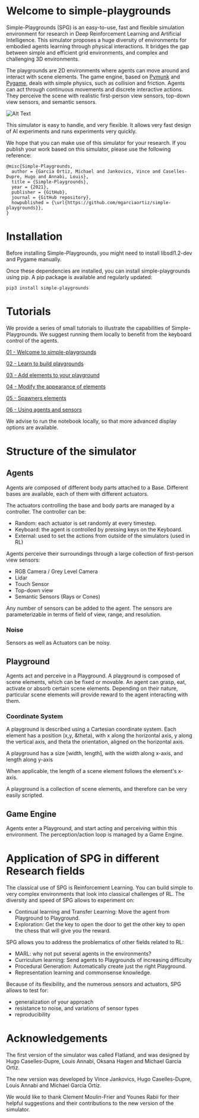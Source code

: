 # Welcome to simple-playgrounds

Simple-Playgrounds (SPG) is an easy-to-use, fast and flexible
simulation environment for research in Deep Reinforcement Learning and Artificial Intelligence.
This simulator proposes a huge diversity of environments for embodied agents learning
through physical interactions.
It bridges the gap between simple and efficient grid environments, and complex and challenging 3D environments.

The playgrounds are 2D environments where agents can move around and interact with scene elements.
The game engine, based on [Pymunk](http://www.pymunk.org) and [Pygame](https://www.pygame.org), deals with simple physics, such as collision and friction.
Agents can act through continuous movements and discrete interactive actions.
They perceive the scene with realistic first-person view sensors, top-down view sensors, and 
semantic sensors.

![Alt Text](https://github.com/mgarciaortiz/simple-playgrounds/blob/master/assets/spg.gif)

This simulator is easy to handle, and very flexible. It allows very fast design of AI experiments
and runs experiments very quickly.

We hope that you can make use of this simulator for your research.
If you publish your work based on this simulator, please use the following reference:

```
@misc{Simple-Playgrounds,
  author = {Garcia Ortiz, Michael and Jankovics, Vince and Caselles-Dupre, Hugo and Annabi, Louis},
  title = {Simple-Playgrounds},
  year = {2021},
  publisher = {GitHub},
  journal = {GitHub repository},
  howpublished = {\url{https://github.com/mgarciaortiz/simple-playgrounds}},
}
```

# Installation

Before installing Simple-Playgrounds, you might need to install libsdl1.2-dev and Pygame manually.

Once these dependencies are installed, you can install simple-playgrounds using pip.
A pip package is available and regularly updated:

`pip3 install simple-playgrounds`

# Tutorials

We provide a series of small tutorials to illustrate the capabilities
of Simple-Playgrounds. We suggest running them locally to benefit from
the keyboard control of the agents.

[01 - Welcome to simple-playgrounds](https://github.com/mgarciaortiz/simple-playgrounds/blob/master/tutorials/jupyter/01_Intro.ipynb)

[02 - Learn to build playgrounds](https://github.com/mgarciaortiz/simple-playgrounds/blob/master/tutorials/jupyter/02_Playgrounds_and_positions.ipynb)

[03 - Add elements to your playground](https://github.com/mgarciaortiz/simple-playgrounds/blob/master/tutorials/jupyter/03_SceneElements.ipynb)

[04 - Modify the appearance of elements](https://github.com/mgarciaortiz/simple-playgrounds/blob/master/tutorials/jupyter/04_Textures.ipynb)

[05 - Spawners elements](https://github.com/mgarciaortiz/simple-playgrounds/blob/master/tutorials/jupyter/05_Spawners.ipynb)

[06 - Using agents and sensors](https://github.com/mgarciaortiz/simple-playgrounds/blob/master/tutorials/jupyter/06_Agents.ipynb)

We advise to run the notebook locally, so that more advanced display options are available.

# Structure of the simulator

## Agents

Agents are composed of different body parts attached to a Base.
Different bases are available, each of them with different actuators.

The actuators controlling the base and body parts are managed by a controller.
The controller can be:
- Random: each actuator is set randomly at every timestep. 
- Keyboard: the agent is controlled by pressing keys on the Keyboard. 
- External: used to set the actions from outside of the simulators (used in RL)

Agents perceive their surroundings through a large collection of first-person view sensors:
- RGB Camera / Grey Level Camera
- Lidar 
- Touch Sensor
- Top-down view
- Semantic Sensors (Rays or Cones)

Any number of sensors can be added to the agent. The sensors are parameterizable in terms of 
field of view, range, and resolution.

### Noise

Sensors as well as Actuators can be noisy.

## Playground

Agents act and perceive in a Playground. 
A playground is composed of scene elements, which can be fixed or movable.
An agent can grasp, eat, activate or absorb certain scene elements.
Depending on their nature, particular scene elements will provide reward to the agent 
interacting with them.

### Coordinate System

A playground is described using a Cartesian coordinate system. 
Each element has a position (x,y, &theta), 
with x along the horizontal axis, y along the vertical axis, and
theta the orientation, aligned on the horizontal axis.

A playground has a size [width, length], with the width along x-axis, 
and length along y-axis

When applicable, the length of a scene element follows the element's x-axis.

A playground is a collection of scene elements, and therefore can be very easily scripted.

## Game Engine

Agents enter a Playground, and start acting and perceiving within this environment.
The perception/action loop is managed by a Game Engine.

# Application of SPG in different Research fields

The classical use of SPG is Reinforcement Learning. You can build simple to very complex environments
that look into classical challenges of RL.
The diversity and speed of SPG allows to experiment on:
- Continual learning and Transfer Learning: Move the agent from Playground to Playground.
- Exploration: Get the key to open the door to get the other key to open the chess that will give you the reward.

SPG allows you to address the problematics of other fields related to RL:
- MARL: why not put several agents in the environments?
- Curriculum learning: Send agents to Playgrounds of increasing difficulty
- Procedural Generation: Automatically create just the right Playground.
- Representation learning and commonsense knowledge.

Because of its flexibility, and the numerous sensors and actuators, SPG allows to test for:
- generalization of your approach
- resistance to noise, and variations of sensor types
- reproducibility

# Acknowledgements

The first version of the simulator was called Flatland, and was designed by 
Hugo Caselles-Dupre, Louis Annabi, Oksana Hagen and Michael Garcia Ortiz.

The new version was developed by Vince Jankovics, Hugo Caselles-Dupre, Louis Annabi and Michael Garcia Ortiz.

We would like to thank Clement Moulin-Frier and Younes Rabii for their helpful 
suggestions and their contributions to the new version of the simulator.

